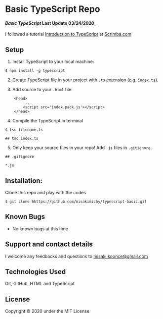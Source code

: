 # Basic TypeScript Repo

#### _Basic TypeScript_ Last Update 03/24/2020_

I followed a tutorial [Introduction to TypeScript](https://scrimba.com/g/gintrototypescript) at [Scrimba.com](https://scrimba.com/)


## Setup
1. Install TypeScript to your local machine:
```
$ npm install -g typescript
```

2. Create TypeScript file in your project with `.ts` extension (e.g. `index.ts`).

3. Add source to your `.html` file:
```
    <head>
        ...
        <script src='index.pack.js'></script>
    </head>
```

4. Compile the TypeScript in terminal
```
$ tsc filename.ts

## tsc index.ts
```

5. Only keep your source files in your repo! Add `.js` files in `.gitignore`.
```
## .gitignore

*.js

```

## Installation:
Clone this repo and play with the codes
```
$ git clone hhttps://github.com/misakimichy/typescript-basic.git
```


## Known Bugs
- No known bugs at this time

## Support and contact details
I welcome any feedbacks and questions to misaki.koonce@gmail.com

## Technologies Used
Git, GitHub, HTML and TypeScript

## License
Copyright © 2020 under the MIT License


